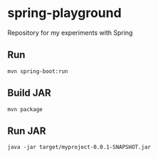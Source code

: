 # spring-playground

Repository for my experiments with Spring

## Run

```
mvn spring-boot:run
```

## Build JAR

```
mvn package
```

## Run JAR

```
java -jar target/myproject-0.0.1-SNAPSHOT.jar
```

